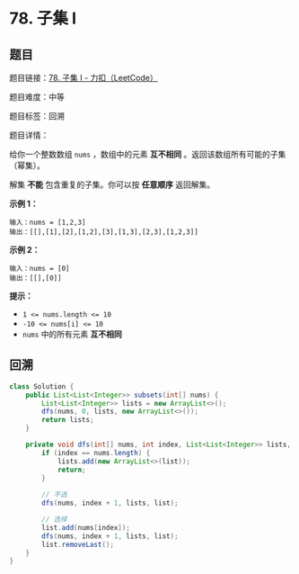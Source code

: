 # 78. 子集 I

## 题目

题目链接：[78. 子集 I - 力扣（LeetCode）](https://leetcode.cn/problems/subsets/description/)

题目难度：中等

题目标签：回溯

题目详情：

给你一个整数数组 `nums` ，数组中的元素 **互不相同** 。返回该数组所有可能的子集（幂集）。

解集 **不能** 包含重复的子集。你可以按 **任意顺序** 返回解集。

**示例 1：**

```
输入：nums = [1,2,3]
输出：[[],[1],[2],[1,2],[3],[1,3],[2,3],[1,2,3]]
```

**示例 2：**

```
输入：nums = [0]
输出：[[],[0]]
```

**提示：**

- `1 <= nums.length <= 10`
- `-10 <= nums[i] <= 10`
- `nums` 中的所有元素 **互不相同**



## 回溯

``` java
class Solution {
    public List<List<Integer>> subsets(int[] nums) {
        List<List<Integer>> lists = new ArrayList<>();
        dfs(nums, 0, lists, new ArrayList<>());
        return lists;
    }

    private void dfs(int[] nums, int index, List<List<Integer>> lists, List<Integer> list) {
        if (index == nums.length) {
            lists.add(new ArrayList<>(list));
            return;
        }
        
        // 不选
        dfs(nums, index + 1, lists, list);

        // 选择
        list.add(nums[index]);
        dfs(nums, index + 1, lists, list);
        list.removeLast();
    }
}
```